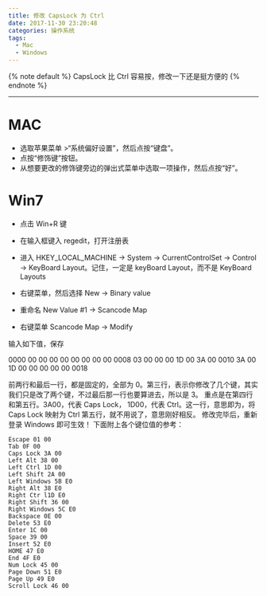 ```yaml
---
title: 修改 CapsLock 为 Ctrl
date: 2017-11-30 23:20:48
categories: 操作系统
tags:
  - Mac
  - Windows
---
```


{% note default %}
CapsLock 比 Ctrl 容易按，修改一下还是挺方便的
{% endnote %}

<!--more-->

---

# MAC
* 选取苹果菜单 >“系统偏好设置”，然后点按“键盘”。
* 点按“修饰键”按钮。
* 从想要更改的修饰键旁边的弹出式菜单中选取一项操作，然后点按“好”。

# Win7
* 点击 Win+R 键

* 在输入框键入 regedit，打开注册表

* 进入 HKEY_LOCAL_MACHINE -> System -> CurrentControlSet -> Control -> KeyBoard Layout。记住，一定是 keyBoard Layout，而不是 KeyBoard Layouts

* 右键菜单，然后选择 New -> Binary value

* 重命名 New Value #1 -> Scancode Map

* 右键菜单 Scancode Map -> Modify

输入如下值，保存

0000 00 00 00 00 00 00 00 00
0008 03 00 00 00 1D 00 3A 00
0010 3A 00 1D 00 00 00 00 00
0018

前两行和最后一行，都是固定的，全部为 0。第三行，表示你修改了几个键，其实我们只是改了两个键，不过最后那一行也要算进去，所以是 3。
重点是在第四行和第五行。3A00，代表 Caps Lock， 1D00，代表 Ctrl。这一行，意思即为，将 Caps Lock 映射为 Ctrl
第五行，就不用说了，意思刚好相反。
修改完毕后，重新登录 Windows 即可生效！
下面附上各个键位值的参考：

```
Escape 01 00
Tab 0F 00
Caps Lock 3A 00
Left Alt 38 00
Left Ctrl 1D 00
Left Shift 2A 00
Left Windows 5B E0
Right Alt 38 E0
Right Ctr l1D E0
Right Shift 36 00
Right Windows 5C E0
Backspace 0E 00
Delete 53 E0
Enter 1C 00
Space 39 00
Insert 52 E0
HOME 47 E0
End 4F E0
Num Lock 45 00
Page Down 51 E0
Page Up 49 E0
Scroll Lock 46 00
```

